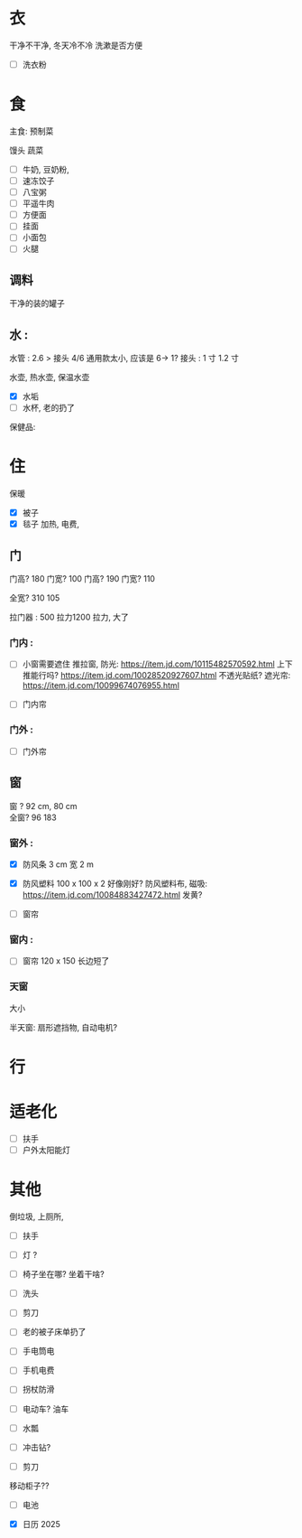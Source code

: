 
# 衣
干净不干净, 
冬天冷不冷
洗漱是否方便
- [ ] 洗衣粉 

# 食

主食: 
预制菜

馒头
蔬菜
- [ ] 牛奶, 豆奶粉,  
- [ ] 速冻饺子
- [ ] 八宝粥
- [ ] 平遥牛肉
- [ ] 方便面
- [ ] 挂面
- [ ] 小面包
- [ ] 火腿

## 调料
干净的装的罐子

## 水 : 

水管 :   2.6 > 
接头
4/6 通用款太小, 应该是 6-> 1? 
接头 : 1 寸 1.2 寸

水壶, 
热水壶,
保温水壶

- [x] 水垢
- [ ] 水杯, 老的扔了

保健品:    
# 住

保暖
- [x] 被子
- [x] 毯子 
加热, 
电费, 

## 门

门高? 180   门宽? 100
门高? 190  门宽?  110   

全宽? 310  105

拉门器 :  500 拉力1200 拉力, 大了


### 门内 :  
- [ ] 小窗需要遮住 
推拉窗, 防光: https://item.jd.com/10115482570592.html  上下推能行吗? 
https://item.jd.com/10028520927607.html
不透光贴纸? 
遮光帘: https://item.jd.com/10099674076955.html

- [ ] 门内帘
### 门外 : 
- [ ] 门外帘


## 窗

窗 ? 92 cm,    80 cm  
全窗?   96 183
### 窗外 : 
- [x] 防风条      3 cm 宽  2 m
- [x] 防风塑料  100 x 100 x 2 好像刚好? 
防风塑料布, 磁吸: https://item.jd.com/10084883427472.html  发黄? 

- [ ] 窗帘

### 窗内 : 
- [ ] 窗帘
120 x  150  长边短了 

### 天窗
大小

半天窗: 扇形遮挡物, 自动电机? 

#  行

# 适老化
- [ ] 扶手
- [ ] 户外太阳能灯 
# 其他
倒垃圾, 
上厕所, 
- [ ] 扶手
- [ ] 灯 ?      

- [ ] 椅子坐在哪? 坐着干啥? 
- [ ] 洗头
- [ ] 剪刀 
- [ ] 老的被子床单扔了
- [ ] 手电筒电
- [ ] 手机电费
- [ ] 拐杖防滑
- [ ] 电动车? 油车
- [ ] 水瓢
- [ ] 冲击钻?
- [ ] 剪刀

移动柜子?? 
- [ ] 电池 
- [x] 日历 2025


